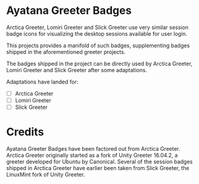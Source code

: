 # Ayatana Greeter Badges

Arctica Greeter, Lomiri Greeter and Slick Greeter use very similar
session badge icons for visualizing the desktop sessions available for
user login.

This projects provides a manifold of such badges, supplementing badges
shipped in the aforementioned greeter projects.

The badges shipped in the project can be directly used by Arctica
Greeter, Lomiri Greeter and Slick Greeter after some adaptations.

Adaptations have landed for:

  * [ ] Arctica Greeter
  * [ ] Lomiri Greeter
  * [ ] Slick Greeter

# Credits

Ayatana Greeter Badges have been factored out from Arctica Greeter.
Arctica Greeter originally started as a fork of Unity Greeter 16.04.2, a
greeter developed for Ubuntu by Canonical. Several of the session badges
shipped in Arctica Greeter have earlier been taken from Slick Greeter,
the LinuxMint fork of Unity Greeter.
